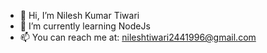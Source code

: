 - 👋 Hi, I’m Nilesh Kumar Tiwari
- 🌱 I’m currently learning NodeJs
- 📫 You can reach me at: nileshtiwari2441996@gmail.com

<!---
nilesh-tiwari244/nilesh-tiwari244 is a ✨ special ✨ repository because its `README.md` (this file) appears on your GitHub profile.
You can click the Preview link to take a look at your changes.
--->
